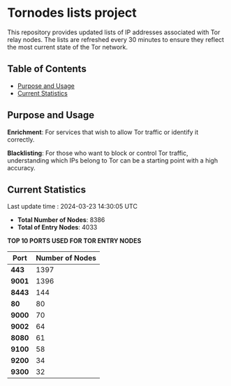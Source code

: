 # Tornodes lists project

This repository provides updated lists of IP addresses associated with Tor relay nodes. The lists are refreshed every 30 minutes to ensure they reflect the most current state of the Tor network.

## Table of Contents

- [Purpose and Usage](#purpose-and-usage)
- [Current Statistics](#current-statistics)


## Purpose and Usage

**Enrichment**: For services that wish to allow Tor traffic or identify it correctly.

**Blacklisting**: For those who want to block or control Tor traffic, understanding which IPs belong to Tor can be a starting point with a high accuracy.

## Current Statistics

Last update time : 2024-03-23 14:30:05 UTC

- **Total Number of Nodes**: 8386
- **Total of Entry Nodes**: 4033

**TOP 10 PORTS USED FOR TOR ENTRY NODES**

| **Port** | **Number of Nodes** |
|------|-----------------|
| **443**   | 1397  |
| **9001**   | 1396  |
| **8443**   | 144  |
| **80**   | 80  |
| **9000**   | 70  |
| **9002**   | 64  |
| **8080**   | 61  |
| **9100**   | 58  |
| **9200**   | 34  |
| **9300**   | 32  |

